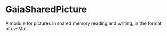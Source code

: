 # GaiaSharedPicture
A module for pictures in shared memory reading and writing, in the format of cv::Mat.
